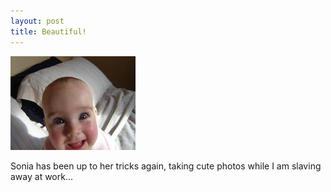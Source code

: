 ```yaml
---
layout: post
title: Beautiful!
---
```


  <img src="images/content/dsc002921.jpg" class="floatleft" />

Sonia has been up to her tricks again, taking cute photos while I am slaving away at work... 
